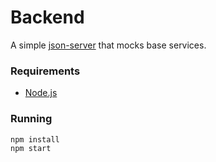 # Backend

A simple [json-server][1] that mocks base services.

### Requirements

* [Node.js][2]

### Running

```shell
npm install
npm start
```

[1]:https://www.npmjs.com/package/json-server
[2]:https://nodejs.org/en/


